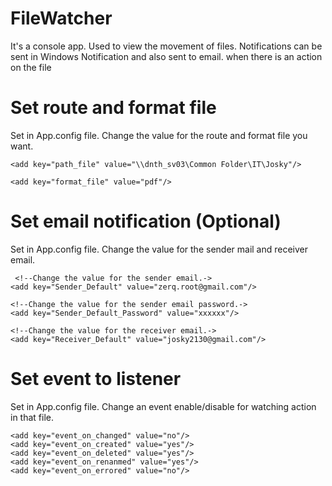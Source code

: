 # FileWatcher
It's a console app. Used to view the movement of files. Notifications can be sent in Windows Notification and also sent to email. when there is an action on the file
  
# Set route and format file
  Set in App.config file. Change the value for the route and format file you want.
  
    <add key="path_file" value="\\dnth_sv03\Common Folder\IT\Josky"/>
    
    <add key="format_file" value="pdf"/>
    
# Set email notification (Optional)
  Set in App.config file. Change the value for the sender mail and receiver email.

     <!--Change the value for the sender email.->
    <add key="Sender_Default" value="zerq.root@gmail.com"/>
    
    <!--Change the value for the sender email password.->
    <add key="Sender_Default_Password" value="xxxxxx"/>
    
    <!--Change the value for the receiver email.->
    <add key="Receiver_Default" value="josky2130@gmail.com"/>
    
# Set event to listener
  Set in App.config file. Change an event enable/disable for watching action in that file.
  
    <add key="event_on_changed" value="no"/>
    <add key="event_on_created" value="yes"/>
    <add key="event_on_deleted" value="yes"/>
    <add key="event_on_renanmed" value="yes"/>
    <add key="event_on_errored" value="no"/>
